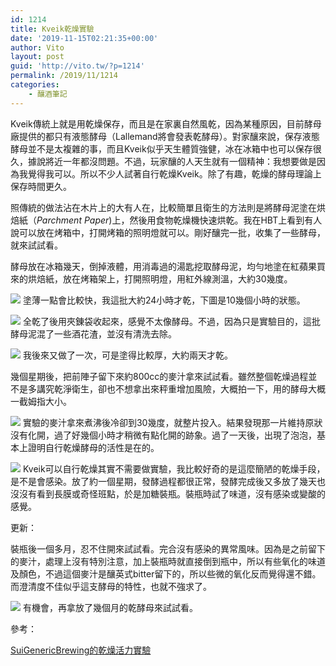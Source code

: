 ```yaml
---
id: 1214
title: Kveik乾燥實驗
date: '2019-11-15T02:21:35+00:00'
author: Vito
layout: post
guid: 'http://vito.tw/?p=1214'
permalink: /2019/11/1214
categories:
    - 釀酒筆記
---
```


Kveik傳統上就是用乾燥保存，而且是在家裏自然風乾，因為某種原因，目前酵母廠提供的都只有液態酵母（Lallemand將會發表乾酵母）。對家釀來說，保存液態酵母並不是太複雜的事，而且Kveik似乎天生體質強健，冰在冰箱中也可以保存很久，據說將近一年都沒問題。不過，玩家釀的人天生就有一個精神：我想要做是因為我覺得我可以。所以不少人試著自行乾燥Kveik。除了有趣，乾燥的酵母理論上保存時間更久。

照傳統的做法沾在木片上的大有人在，比較簡單且衛生的方法則是將酵母泥塗在烘焙紙（*Parchment Paper*)上，然後用食物乾燥機快速烘乾。我在HBT上看到有人說可以放在烤箱中，打開烤箱的照明燈就可以。剛好釀完一批，收集了一些酵母，就來試試看。

酵母放在冰箱幾天，倒掉液體，用消毒過的湯匙挖取酵母泥，均勻地塗在紅蘋果買來的烘焙紙，放在烤箱架上，打開照明燈，用紅外線測溫，大約30幾度。

 ![]( /wp-content/uploads/2019/11/kveik.dry_.jpg)
塗薄一點會比較快，我這批大約24小時才乾，下圖是10幾個小時的狀態。

 ![]( /wp-content/uploads/2019/11/kveik.dry2_.jpg)
全乾了後用夾錬袋收起來，感覺不太像酵母。不過，因為只是實驗目的，這批酵母泥混了一些酒花渣，並沒有清洗去除。

 ![]( /wp-content/uploads/2019/11/kveik.dry3_.jpg)
我後來又做了一次，可是塗得比較厚，大約兩天才乾。

幾個星期後，把前陣子留下來約800cc的麥汁拿來試試看。雖然整個乾燥過程並不是多講究乾淨衛生，卻也不想拿出來秤重增加風險，大概拍一下，用的酵母大概一截姆指大小。

 ![]( /wp-content/uploads/2019/11/kveik.dry4_.jpg)
實驗的麥汁拿來煮沸後冷卻到30幾度，就整片投入。結果發現那一片維持原狀沒有化開，過了好幾個小時才稍微有點化開的跡象。過了一天後，出現了泡泡，基本上證明自行乾燥酵母的活性是在的。

 ![]( /wp-content/uploads/2019/11/kveik.dry5_.jpg)
Kveik可以自行乾燥其實不需要做實驗，我比較好奇的是這麼簡陋的乾燥手段，是不是會感染。放了約一個星期，發酵過程都很正常，發酵完成後又多放了幾天也沒沒有看到長膜或奇怪班點，於是加糖裝瓶。裝瓶時試了味道，沒有感染或變酸的感覺。

更新：

裝瓶後一個多月，忍不住開來試試看。完合沒有感染的異常風味。因為是之前留下的麥汁，處理上沒有特別注意，加上裝瓶時就直接倒到瓶中，所以有些氧化的味道及顏色，不過這個麥汁是釀英式bitter留下的，所以些微的氧化反而覺得還不錯。而澄清度不佳似乎這支酵母的特性，也就不強求了。

![]( /wp-content/uploads/2019/12/kveik-724x1024.jpg)
有機會，再拿放了幾個月的乾酵母來試試看。

參考：

[SuiGenericBrewing的乾燥活力實驗](http://suigenerisbrewing.com/index.php/2019/02/25/drying-kveik-part-1/)